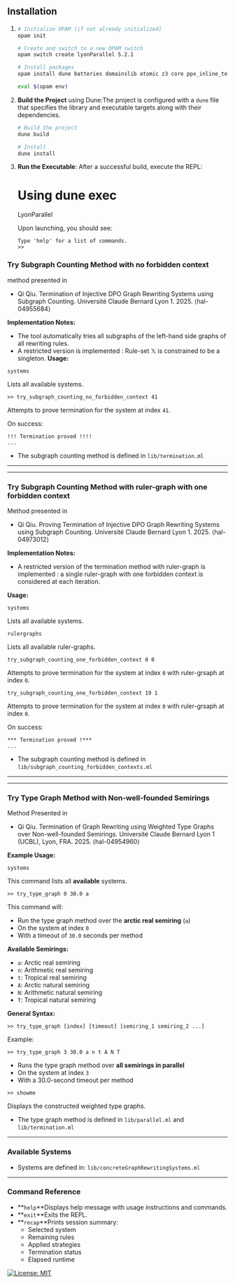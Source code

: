 ## Installation

1. ```bash
   # Initialize OPAM (if not already initialized)
   opam init

   # Create and switch to a new OPAM switch
   opam switch create lyonParallel 5.2.1

   # Install packages
   opam install dune batteries domainslib atomic z3 core ppx_inline_test ppx_expect

   eval $(opam env)
   ```
2. **Build the Project** using Dune:The project is configured with a `dune` file that specifies the library and executable targets along with their dependencies.

   ```bash
   # Build the project
   dune build

   # Install
   dune install
   ```
3. **Run the Executable**:
   After a successful build, execute the REPL:

   # Using dune exec
   LyonParallel

   Upon launching, you should see:

   ```
   Type 'help' for a list of commands.
   >>
   ```

### Try Subgraph Counting Method with no forbidden context

method presented in

* Qi Qiu. Termination of Injective DPO Graph Rewriting Systems using Subgraph Counting. Université Claude Bernard Lyon 1. 2025. ⟨hal-04955684⟩

**Implementation Notes:**

- The tool automatically tries all subgraphs of the left-hand side graphs of all rewriting rules.
- A restricted version is implemented : Rule-set $\mathbb{X}$ is constrained to be a singleton.
  **Usage:**

```
systems
```

Lists all available systems.

```
>> try_subgraph_counting_no_forbidden_context 41
```

Attempts to prove termination for the system at index `41`.

On success:

```
!!! Termination proved !!!!
...
```

* The subgraph counting method is defined in
  `lib/termination.ml`

---

---

### Try Subgraph Counting Method with ruler-graph with one forbidden context

Method presented in

* Qi Qiu. Proving Termination of Injective DPO Graph Rewriting Systems using Subgraph Counting. Université Claude Bernard Lyon 1. 2025. ⟨hal-04973012⟩

**Implementation Notes:**

- A restricted version of the termination method with ruler-graph is implemented : a single ruler-graph with one forbidden context is considered at each iteration.

**Usage:**

```
systems
```

Lists all available systems.

```
rulergraphs
```

Lists all available ruler-graphs.

```
try_subgraph_counting_one_forbidden_context 0 0
```

Attempts to prove termination for the system at index `0` with ruler-grsaph at index `0`.

```
try_subgraph_counting_one_forbidden_context 19 1
```

Attempts to prove termination for the system at index `0` with ruler-grsaph at index `0`.

On success:

```
*** Termination proved !***
...
```

* The subgraph counting method is defined in
  `lib/subgraph_counting_forbidden_contexts.ml`

---

---

### Try Type Graph Method with Non-well-founded Semirings

Method Presented in

* Qi Qiu. Termination of Graph Rewriting using Weighted Type Graphs over Non-well-founded Semirings. Université Claude Bernard Lyon 1 (UCBL), Lyon, FRA. 2025. ⟨hal-04954960⟩

**Example Usage:**

```
systems
```

This command lists all **available** systems.

```
>> try_type_graph 0 30.0 a
```

This command will:

* Run the type graph method over the **arctic real semiring** (`a`)
* On the system at index `0`
* With a timeout of `30.0` seconds per method

**Available Semirings:**

- `a`: Arctic real semiring
- `n`: Arithmetic real semiring
- `t`: Tropical real semiring
- `A`: Arctic natural semiring
- `N`: Arithmetic natural semiring
- `T`: Tropical natural semiring

**General Syntax:**

```
>> try_type_graph [index] [timeout] [semiring_1 semiring_2 ...]
```

Example:

```
>> try_type_graph 3 30.0 a n t A N T
```

* Runs the type graph method over **all semirings in parallel**
* On the system at index `3`
* With a 30.0-second timeout per method

```
>> showme
```

Displays the constructed weighted type graphs.

* The type graph method is defined in
  `lib/parallel.ml` and `lib/termination.ml`

---

### Available Systems

* Systems are defined in:
  `lib/concreteGraphRewritingSystems.ml`

---

### Command Reference

- **`help`**Displays help message with usage instructions and commands.
- **`exit`**Exits the REPL.
- **`recap`**Prints session summary:
  - Selected system
  - Remaining rules
  - Applied strategies
  - Termination status
  - Elapsed runtime

[![License: MIT](https://img.shields.io/badge/License-MIT-yellow.svg)](https://opensource.org/licenses/MIT)
